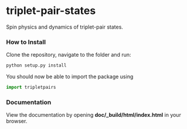# triplet-pair-states
Spin physics and dynamics of triplet-pair states.

### How to Install
Clone the repository, navigate to the folder and run:
```sh
python setup.py install
```
You should now be able to import the package using
```python
import tripletpairs
```

### Documentation
View the documentation by opening **doc/\_build/html/index.html** in your browser.
